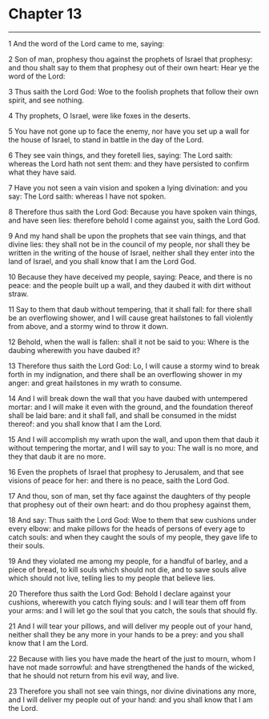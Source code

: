 # Chapter 13

***

1 And the word of the Lord came to me, saying:

2 Son of man, prophesy thou against the prophets of Israel that prophesy: and thou shalt say to them that prophesy out of their own heart: Hear ye the word of the Lord:

3 Thus saith the Lord God: Woe to the foolish prophets that follow their own spirit, and see nothing.

4 Thy prophets, O Israel, were like foxes in the deserts.

5 You have not gone up to face the enemy, nor have you set up a wall for the house of Israel, to stand in battle in the day of the Lord.

6 They see vain things, and they foretell lies, saying: The Lord saith: whereas the Lord hath not sent them: and they have persisted to confirm what they have said.

7 Have you not seen a vain vision and spoken a lying divination: and you say: The Lord saith: whereas I have not spoken.

8 Therefore thus saith the Lord God: Because you have spoken vain things, and have seen lies: therefore behold I come against you, saith the Lord God.

9 And my hand shall be upon the prophets that see vain things, and that divine lies: they shall not be in the council of my people, nor shall they be written in the writing of the house of Israel, neither shall they enter into the land of Israel, and you shall know that I am the Lord God.

10 Because they have deceived my people, saying: Peace, and there is no peace: and the people built up a wall, and they daubed it with dirt without straw.

11 Say to them that daub without tempering, that it shall fall: for there shall be an overflowing shower, and I will cause great hailstones to fall violently from above, and a stormy wind to throw it down.

12 Behold, when the wall is fallen: shall it not be said to you: Where is the daubing wherewith you have daubed it?

13 Therefore thus saith the Lord God: Lo, I will cause a stormy wind to break forth in my indignation, and there shall be an overflowing shower in my anger: and great hailstones in my wrath to consume.

14 And I will break down the wall that you have daubed with untempered mortar: and I will make it even with the ground, and the foundation thereof shall be laid bare: and it shall fall, and shall be consumed in the midst thereof: and you shall know that I am the Lord.

15 And I will accomplish my wrath upon the wall, and upon them that daub it without tempering the mortar, and I will say to you: The wall is no more, and they that daub it are no more.

16 Even the prophets of Israel that prophesy to Jerusalem, and that see visions of peace for her: and there is no peace, saith the Lord God.

17 And thou, son of man, set thy face against the daughters of thy people that prophesy out of their own heart: and do thou prophesy against them,

18 And say: Thus saith the Lord God: Woe to them that sew cushions under every elbow: and make pillows for the heads of persons of every age to catch souls: and when they caught the souls of my people, they gave life to their souls.

19 And they violated me among my people, for a handful of barley, and a piece of bread, to kill souls which should not die, and to save souls alive which should not live, telling lies to my people that believe lies.

20 Therefore thus saith the Lord God: Behold I declare against your cushions, wherewith you catch flying souls: and I will tear them off from your arms: and I will let go the soul that you catch, the souls that should fly.

21 And I will tear your pillows, and will deliver my people out of your hand, neither shall they be any more in your hands to be a prey: and you shall know that I am the Lord.

22 Because with lies you have made the heart of the just to mourn, whom I have not made sorrowful: and have strengthened the hands of the wicked, that he should not return from his evil way, and live.

23 Therefore you shall not see vain things, nor divine divinations any more, and I will deliver my people out of your hand: and you shall know that I am the Lord.

